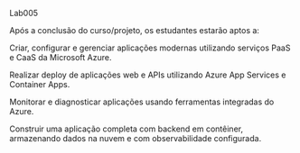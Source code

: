 Lab005


Após a conclusão do curso/projeto, os estudantes estarão aptos a:

Criar, configurar e gerenciar aplicações modernas utilizando serviços PaaS e CaaS da Microsoft Azure.

Realizar deploy de aplicações web e APIs utilizando Azure App Services e Container Apps.

Monitorar e diagnosticar aplicações usando ferramentas integradas do Azure.

Construir uma aplicação completa com backend em contêiner, armazenando dados na nuvem e com observabilidade configurada.
